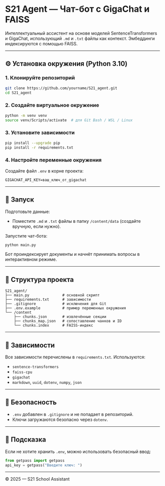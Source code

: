 
# S21 Agent — Чат-бот с GigaChat и FAISS

Интеллектуальный ассистент на основе моделей SentenceTransformers и GigaChat, использующий `.md` и `.txt` файлы как контекст. Эмбеддинги индексируются с помощью FAISS.

---

## ⚙️ Установка окружения (Python 3.10)

### 1. Клонируйте репозиторий

```bash
git clone https://github.com/yourname/S21_agent.git
cd S21_agent
```

### 2. Создайте виртуальное окружение

```bash
python -m venv venv
source venv/Scripts/activate  # для Git Bash / WSL / Linux
```

### 3. Установите зависимости

```bash
pip install --upgrade pip
pip install -r requirements.txt
```

### 4. Настройте переменные окружения

Создайте файл `.env` в корне проекта:

```env
GIGACHAT_API_KEY=ваш_ключ_от_gigachat
```

---

## 🚀 Запуск

Подготовьте данные:

* Поместите `.md` и `.txt` файлы в папку `/content/data` (создайте вручную, если нужно).

Запустите чат-бота:

```bash
python main.py
```

Бот проиндексирует документы и начнёт принимать вопросы в интерактивном режиме.

---

## 📁 Структура проекта

```
S21_agent/
├── main.py               # основной скрипт
├── requirements.txt      # зависимости
├── .gitignore            # исключения для Git
├── .env.example          # пример переменных окружения
└── /content
    ├── chunks.json       # извлечённые секции
    ├── chunks_map.json   # сопоставление чанков и ID
    └── chunks.index      # FAISS-индекс
```

---

## 📌 Зависимости

Все зависимости перечислены в `requirements.txt`. Используются:

* `sentence-transformers`
* `faiss-cpu`
* `gigachat`
* `markdown`, `uuid`, `dotenv`, `numpy`, `json`

---

## 🔐 Безопасность

* `.env` добавлен в `.gitignore` и не попадает в репозиторий.
* Ключи загружаются безопасно через `dotenv`.

---

## 🧠 Подсказка

Если не хотите хранить `.env`, можно использовать безопасный ввод:

```python
from getpass import getpass
api_key = getpass("Введите ключ: ")
```

---

© 2025 — S21 School Assistant
